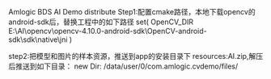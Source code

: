 Amlogic BDS AI Demo distribute 
Step1:配置cmake路径，本地下载opencv的android-sdk后，替换工程中的如下路径
set( OpenCV_DIR E:\\AI\\opencv\\opencv-4.10.0-android-sdk\\OpenCV-android-sdk\\sdk\\native\\jni )

step2:把模型和图片的样本资源，推送到app的安装目录下
resources:AI.zip,解压后推送到如下目录：
new Dir: /data/user/0/com.amlogic.cvdemo/files/
